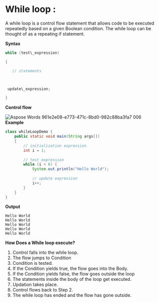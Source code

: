 
# While loop :

A while loop is a control flow statement that allows code to be executed repeatedly based on a given Boolean condition. The while loop can be thought of as a repeating if statement.

**Syntax**

~~~java
while (test\_expression)

{

   // statements



 update\_expression;

}
~~~

**Control flow**

![Aspose Words 961e2e08-e773-471c-8bd0-982c88ba3fa7 006](https://github.com/rhushikesh2000/Java_tutorial/assets/124034778/46a01563-54ae-40da-a51c-6063387cce26)                   
**Example**

~~~java
class whileLoopDemo {
    public static void main(String args[])
    {
        // initialization expression
        int i = 1;
 
        // test expression
        while (i < 6) {
            System.out.println("Hello World");
 
            // update expression
            i++;
        }
    }
}
~~~

**Output**
~~~
Hello World
Hello World
Hello World
Hello World
Hello World
~~~

**How Does a While loop execute?** 

1. Control falls into the while loop.
1. The flow jumps to Condition
1. Condition is tested. 
1. If the Condition yields true, the flow goes into the Body.
1. If the Condition yields false, the flow goes outside the loop
1. The statements inside the body of the loop get executed.
1. Updation takes place.
1. Control flows back to Step 2.
1. The while loop has ended and the flow has gone outside.